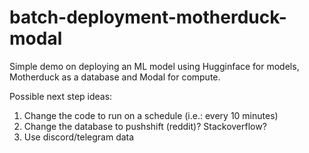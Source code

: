 # batch-deployment-motherduck-modal

Simple demo on deploying an ML model using Hugginface for models, Motherduck as a database and Modal for compute.

Possible next step ideas:

1. Change the code to run on a schedule (i.e.: every 10 minutes)
2. Change the database to pushshift (reddit)? Stackoverflow?
3. Use discord/telegram data